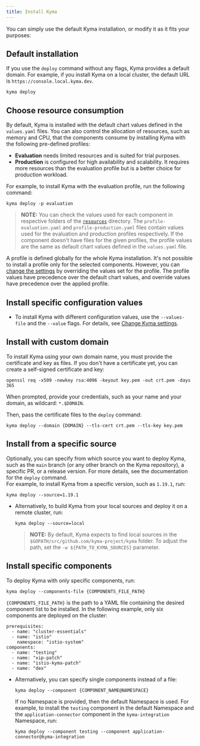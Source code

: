 ```yaml
---
title: Install Kyma
---
```


You can simply use the default Kyma installation, or modify it as it fits your purposes:

## Default installation

If you use the `deploy` command without any flags, Kyma provides a default domain. 
For example, if you install Kyma on a local cluster, the default URL is `https://console.local.kyma.dev`.

  ```
  kyma deploy
  ```

## Choose resource consumption

By default, Kyma is installed with the default chart values defined in the `values.yaml` files. You can also control the allocation of resources, such as memory and CPU, that the components consume by installing Kyma with the following pre-defined profiles:

- **Evaluation** needs limited resources and is suited for trial purposes.
- **Production** is configured for high availability and scalability. It requires more resources than the evaluation profile but is a better choice for production workload.

For example, to install Kyma with the evaluation profile, run the following command:

  ```
  kyma deploy -p evaluation
  ```

>**NOTE:** You can check the values used for each component in respective folders of the [`resources`](https://github.com/kyma-project/kyma/tree/main/resources) directory. The `profile-evaluation.yaml` and `profile-production.yaml` files contain values used for the evaluation and production profiles respectively. If the component doesn't have files for the given profiles, the profile values are the same as default chart values defined in the `values.yaml` file.

A profile is defined globally for the whole Kyma installation. It's not possible to install a profile only for the selected components. However, you can [change the settings](#03-change-kyma-config-values) by overriding the values set for the profile. The profile values have precedence over the default chart values, and override values have precedence over the applied profile.

## Install specific configuration values

- To install Kyma with different configuration values, use the `--values-file` and the `--value` flags. For details, see [Change Kyma settings](#03-change-kyma-config-values).

## Install with custom domain

To install Kyma using your own domain name, you must provide the certificate and key as files. 
If you don't have a certificate yet, you can create a self-signed certificate and key:

  ```
  openssl req -x509 -newkey rsa:4096 -keyout key.pem -out crt.pem -days 365
  ```

  When prompted, provide your credentials, such as your name and your domain, as wildcard: `*.$DOMAIN`.

  Then, pass the certificate files to the `deploy` command:

  ```
  kyma deploy --domain {DOMAIN} --tls-cert crt.pem --tls-key key.pem
  ```

## Install from a specific source

Optionally, you can specify from which source you want to deploy Kyma, such as the `main` branch (or any other branch on the Kyma repository), a specific PR, or a release version. For more details, see the documentation for the `deploy` command.<br>
For example, to install Kyma from a specific version, such as `1.19.1`, run:

  ```
  kyma deploy --source=1.19.1
  ```

- Alternatively, to build Kyma from your local sources and deploy it on a remote cluster, run:

  ```
  kyma deploy --source=local
  ```
  > **NOTE:** By default, Kyma expects to find local sources in the `$GOPATH/src/github.com/kyma-project/kyma` folder. To adjust the path, set the `-w ${PATH_TO_KYMA_SOURCES}` parameter.

## Install specific components

To deploy Kyma with only specific components, run:

  ```
  kyma deploy --components-file {COMPONENTS_FILE_PATH}
  ```

  `{COMPONENTS_FILE_PATH}` is the path to a YAML file containing the desired component list to be installed. In the following example, only six components are deployed on the cluster:

  ```
  prerequisites:
    - name: "cluster-essentials"
    - name: "istio"
      namespace: "istio-system"
  components:
    - name: "testing"
    - name: "xip-patch"
    - name: "istio-kyma-patch"
    - name: "dex"
  ```

- Alternatively, you can specify single components instead of a file:
  
  ```
  kyma deploy --component {COMPONENT_NAME@NAMESPACE}
  ```

  If no Namespace is provided, then the default Namespace is used. For example, to install the `testing` component in the default Namespace and the `application-connector` component in the `kyma-integration` Namespace, run:
  
  ```
  kyma deploy --component testing --component application-connector@kyma-integration
  ```
